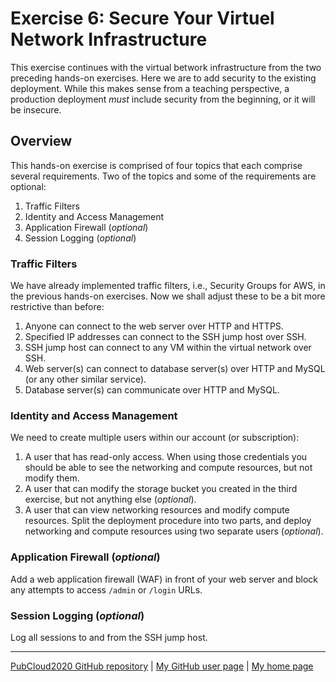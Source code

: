 # Exercise 6: Secure Your Virtuel Network Infrastructure

This exercise continues with the virtual betwork infrastructure from the
two preceding hands-on exercises.
Here we are to add security to the existing deployment.
While this makes sense from a teaching perspective,
a production deployment *must* include security from the beginning,
or it will be insecure.

## Overview

This hands-on exercise is comprised of four topics
that each comprise several requirements.
Two of the topics and some of the requirements are optional:

1. Traffic Filters
2. Identity and Access Management
3. Application Firewall (*optional*)
4. Session Logging (*optional*)

### Traffic Filters

We have already implemented traffic filters,
i.e., Security Groups for AWS,
in the previous hands-on exercises.
Now we shall adjust these to be a bit more restrictive than before:

1. Anyone can connect to the web server over HTTP and HTTPS.
2. Specified IP addresses can connect to the SSH jump host over SSH.
3. SSH jump host can connect to any VM within the virtual network over SSH.
4. Web server(s) can connect to database server(s) over HTTP and MySQL
   (or any other similar service).
5. Database server(s) can communicate over HTTP and MySQL.

### Identity and Access Management

We need to create multiple users within our account (or subscription):

1. A user that has read-only access. When using those credentials you should be
   able to see the networking and compute resources, but not modify them.
2. A user that can modify the storage bucket you created in the third exercise,
   but not anything else (*optional*).
3. A user that can view networking resources and modify compute resources.
   Split the deployment procedure into two parts, and deploy networking and
   compute resources using two separate users (*optional*).

### Application Firewall (*optional*)

Add a web application firewall (WAF) in front of your web server
and block any attempts to access `/admin` or `/login` URLs.

### Session Logging (*optional*)

Log all sessions to and from the SSH jump host.

---

[PubCloud2020 GitHub repository](https://github.com/auerswal/pubcloud2020) |
[My GitHub user page](https://github.com/auerswal) |
[My home page](https://www.unix-ag.uni-kl.de/~auerswal/)
